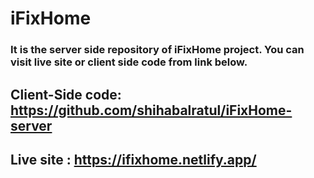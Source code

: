 # iFixHome

### It is the server side repository of iFixHome project. You can visit live site or client side code from link below.

## Client-Side code: https://github.com/shihabalratul/iFixHome-server

## Live site : https://ifixhome.netlify.app/
